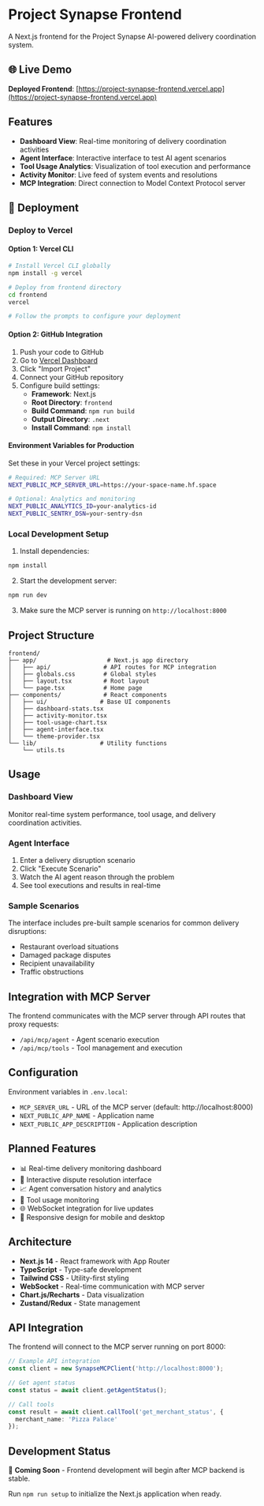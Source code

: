 # Project Synapse Frontend

A Next.js frontend for the Project Synapse AI-powered delivery coordination system.

## 🌐 Live Demo

**Deployed Frontend**: [https://project-synapse-frontend.vercel.app](https://project-synapse-frontend.vercel.app)

## Features

- **Dashboard View**: Real-time monitoring of delivery coordination activities
- **Agent Interface**: Interactive interface to test AI agent scenarios
- **Tool Usage Analytics**: Visualization of tool execution and performance
- **Activity Monitor**: Live feed of system events and resolutions
- **MCP Integration**: Direct connection to Model Context Protocol server

## 🚀 Deployment

### Deploy to Vercel

#### Option 1: Vercel CLI
```bash
# Install Vercel CLI globally
npm install -g vercel

# Deploy from frontend directory
cd frontend
vercel

# Follow the prompts to configure your deployment
```

#### Option 2: GitHub Integration
1. Push your code to GitHub
2. Go to [Vercel Dashboard](https://vercel.com/dashboard)
3. Click "Import Project"
4. Connect your GitHub repository
5. Configure build settings:
   - **Framework**: Next.js
   - **Root Directory**: `frontend`
   - **Build Command**: `npm run build`
   - **Output Directory**: `.next`
   - **Install Command**: `npm install`

#### Environment Variables for Production
Set these in your Vercel project settings:

```bash
# Required: MCP Server URL
NEXT_PUBLIC_MCP_SERVER_URL=https://your-space-name.hf.space

# Optional: Analytics and monitoring
NEXT_PUBLIC_ANALYTICS_ID=your-analytics-id
NEXT_PUBLIC_SENTRY_DSN=your-sentry-dsn
```

### Local Development Setup

1. Install dependencies:
```bash
npm install
```

2. Start the development server:
```bash
npm run dev
```

3. Make sure the MCP server is running on `http://localhost:8000`

## Project Structure

```
frontend/
├── app/                    # Next.js app directory
│   ├── api/               # API routes for MCP integration
│   ├── globals.css        # Global styles
│   ├── layout.tsx         # Root layout
│   └── page.tsx           # Home page
├── components/            # React components
│   ├── ui/               # Base UI components
│   ├── dashboard-stats.tsx
│   ├── activity-monitor.tsx
│   ├── tool-usage-chart.tsx
│   ├── agent-interface.tsx
│   └── theme-provider.tsx
└── lib/                  # Utility functions
    └── utils.ts
```

## Usage

### Dashboard View
Monitor real-time system performance, tool usage, and delivery coordination activities.

### Agent Interface
1. Enter a delivery disruption scenario
2. Click "Execute Scenario" 
3. Watch the AI agent reason through the problem
4. See tool executions and results in real-time

### Sample Scenarios
The interface includes pre-built sample scenarios for common delivery disruptions:
- Restaurant overload situations
- Damaged package disputes  
- Recipient unavailability
- Traffic obstructions

## Integration with MCP Server

The frontend communicates with the MCP server through API routes that proxy requests:

- `/api/mcp/agent` - Agent scenario execution
- `/api/mcp/tools` - Tool management and execution

## Configuration

Environment variables in `.env.local`:
- `MCP_SERVER_URL` - URL of the MCP server (default: http://localhost:8000)
- `NEXT_PUBLIC_APP_NAME` - Application name
- `NEXT_PUBLIC_APP_DESCRIPTION` - Application description

## Planned Features

- 📊 Real-time delivery monitoring dashboard
- 💬 Interactive dispute resolution interface  
- 📈 Agent conversation history and analytics
- 🔧 Tool usage monitoring
- 🌐 WebSocket integration for live updates
- 📱 Responsive design for mobile and desktop

## Architecture

- **Next.js 14** - React framework with App Router
- **TypeScript** - Type-safe development
- **Tailwind CSS** - Utility-first styling
- **WebSocket** - Real-time communication with MCP server
- **Chart.js/Recharts** - Data visualization
- **Zustand/Redux** - State management

## API Integration

The frontend will connect to the MCP server running on port 8000:

```typescript
// Example API integration
const client = new SynapseMCPClient('http://localhost:8000');

// Get agent status
const status = await client.getAgentStatus();

// Call tools
const result = await client.callTool('get_merchant_status', {
  merchant_name: 'Pizza Palace'
});
```

## Development Status

🚧 **Coming Soon** - Frontend development will begin after MCP backend is stable.

Run `npm run setup` to initialize the Next.js application when ready.

